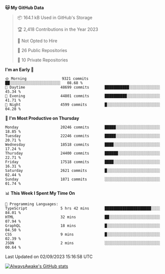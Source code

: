 <!--START_SECTION:waka-->
**🐱 My GitHub Data** 

> 📦 164.1 kB Used in GitHub's Storage 
 > 
> 🏆 2,418 Contributions in the Year 2023
 > 
> 🚫 Not Opted to Hire
 > 
> 📜 26 Public Repositories 
 > 
> 🔑 10 Private Repositories 
 > 
**I'm an Early 🐤** 

```text
🌞 Morning                9321 commits        ██░░░░░░░░░░░░░░░░░░░░░░░   08.68 % 
🌆 Daytime                48699 commits       ███████████░░░░░░░░░░░░░░   45.34 % 
🌃 Evening                44801 commits       ██████████░░░░░░░░░░░░░░░   41.71 % 
🌙 Night                  4599 commits        █░░░░░░░░░░░░░░░░░░░░░░░░   04.28 % 
```
📅 **I'm Most Productive on Thursday** 

```text
Monday                   20246 commits       █████░░░░░░░░░░░░░░░░░░░░   18.85 % 
Tuesday                  22246 commits       █████░░░░░░░░░░░░░░░░░░░░   20.71 % 
Wednesday                18518 commits       ████░░░░░░░░░░░░░░░░░░░░░   17.24 % 
Thursday                 24400 commits       ██████░░░░░░░░░░░░░░░░░░░   22.71 % 
Friday                   17518 commits       ████░░░░░░░░░░░░░░░░░░░░░   16.31 % 
Saturday                 2621 commits        █░░░░░░░░░░░░░░░░░░░░░░░░   02.44 % 
Sunday                   1871 commits        ░░░░░░░░░░░░░░░░░░░░░░░░░   01.74 % 
```


📊 **This Week I Spent My Time On** 

```text
💬 Programming Languages: 
TypeScript               5 hrs 42 mins       █████████████████████░░░░   84.01 % 
HTML                     32 mins             ██░░░░░░░░░░░░░░░░░░░░░░░   07.94 % 
GraphQL                  18 mins             █░░░░░░░░░░░░░░░░░░░░░░░░   04.50 % 
CSS                      9 mins              █░░░░░░░░░░░░░░░░░░░░░░░░   02.39 % 
JSON                     2 mins              ░░░░░░░░░░░░░░░░░░░░░░░░░   00.64 % 
```


 Last Updated on 02/09/2023 15:16:58 UTC
<!--END_SECTION:waka-->

[![AlwaysAwake's GitHub stats](https://github-readme-stats.vercel.app/api?username=AlwaysAwake&show_icons=true&theme=github_dark&count_private=true)](https://github.com/AlwaysAwake/AlwaysAwake)
